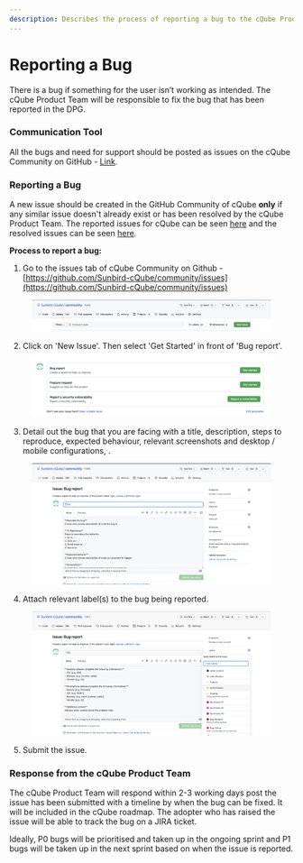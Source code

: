 ```yaml
---
description: Describes the process of reporting a bug to the cQube Product Team
---
```


# Reporting a Bug

There is a bug if something for the user isn’t working as intended. The cQube Product Team will be responsible to fix the bug that has been reported in the DPG.

### Communication Tool

All the bugs and need for support should be posted as issues on the cQube Community on GitHub - [Link](https://github.com/Sunbird-cQube/community/issues).

### Reporting a Bug

A new issue should be created in the GitHub Community of cQube **only** if any similar issue doesn't already exist or has been resolved by the cQube Product Team. The reported issues for cQube can be seen [here](https://github.com/Sunbird-cQube/community/issues?q=is%3Aopen+is%3Aissue) and the resolved issues can be seen [here](https://github.com/Sunbird-cQube/community/issues?q=is%3Aissue+is%3Aclosed).

**Process to report a bug:**

1. Go to the issues tab of cQube Community on Github - [https://github.com/Sunbird-cQube/community/issues](https://github.com/Sunbird-cQube/community/issues)

<figure><img src=".gitbook/assets/image (1).png" alt=""><figcaption></figcaption></figure>

2. Click on 'New Issue'. Then select 'Get Started' in front of 'Bug report'.

<figure><img src=".gitbook/assets/image (16).png" alt=""><figcaption></figcaption></figure>

3. Detail out the bug that you are facing with a title, description, steps to reproduce, expected behaviour, relevant screenshots and desktop / mobile configurations, .

<figure><img src=".gitbook/assets/image.png" alt=""><figcaption></figcaption></figure>

4. Attach relevant label(s) to the bug being reported.

<figure><img src=".gitbook/assets/image (6).png" alt=""><figcaption></figcaption></figure>

5. Submit the issue.

### Response from the cQube Product Team

The cQube Product Team will respond within 2-3 working days post the issue has been submitted with a timeline by when the bug can be fixed. It will be included in the cQube roadmap. The adopter who has raised the issue will be able to track the bug on a JIRA ticket.

Ideally, P0 bugs will be prioritised and taken up in the ongoing sprint and P1 bugs will be taken up in the next sprint based on when the issue is reported.&#x20;
